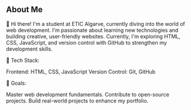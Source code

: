 ## About Me
👋 Hi there! I'm a student at ETIC Algarve, currently diving into the world of web development. I'm passionate about learning new technologies and building creative, user-friendly websites. Currently, I'm exploring HTML, CSS, JavaScript, and version control with GitHub to strengthen my development skills.

🔧 Tech Stack:

Frontend: HTML, CSS, JavaScript
Version Control: Git, GitHub

🚀 Goals:

Master web development fundamentals.
Contribute to open-source projects.
Build real-world projects to enhance my portfolio.
